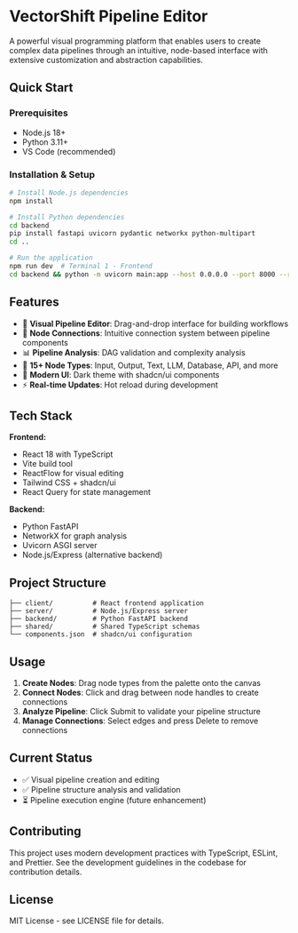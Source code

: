 # VectorShift Pipeline Editor

A powerful visual programming platform that enables users to create complex data pipelines through an intuitive, node-based interface with extensive customization and abstraction capabilities.

## Quick Start

### Prerequisites
- Node.js 18+
- Python 3.11+
- VS Code (recommended)

### Installation & Setup
```bash
# Install Node.js dependencies
npm install

# Install Python dependencies
cd backend
pip install fastapi uvicorn pydantic networkx python-multipart
cd ..

# Run the application
npm run dev  # Terminal 1 - Frontend
cd backend && python -m uvicorn main:app --host 0.0.0.0 --port 8000 --reload  # Terminal 2 - Backend
```


## Features

- 🎨 **Visual Pipeline Editor**: Drag-and-drop interface for building workflows
- 🔗 **Node Connections**: Intuitive connection system between pipeline components
- 📊 **Pipeline Analysis**: DAG validation and complexity analysis
- 🎯 **15+ Node Types**: Input, Output, Text, LLM, Database, API, and more
- 🌙 **Modern UI**: Dark theme with shadcn/ui components
- ⚡ **Real-time Updates**: Hot reload during development

## Tech Stack

**Frontend:**
- React 18 with TypeScript
- Vite build tool
- ReactFlow for visual editing
- Tailwind CSS + shadcn/ui
- React Query for state management

**Backend:**
- Python FastAPI
- NetworkX for graph analysis
- Uvicorn ASGI server
- Node.js/Express (alternative backend)

## Project Structure

```
├── client/          # React frontend application
├── server/          # Node.js/Express server
├── backend/         # Python FastAPI backend
├── shared/          # Shared TypeScript schemas
└── components.json  # shadcn/ui configuration
```

## Usage

1. **Create Nodes**: Drag node types from the palette onto the canvas
2. **Connect Nodes**: Click and drag between node handles to create connections
3. **Analyze Pipeline**: Click Submit to validate your pipeline structure
4. **Manage Connections**: Select edges and press Delete to remove connections

## Current Status

- ✅ Visual pipeline creation and editing
- ✅ Pipeline structure analysis and validation
- ⏳ Pipeline execution engine (future enhancement)

## Contributing

This project uses modern development practices with TypeScript, ESLint, and Prettier. See the development guidelines in the codebase for contribution details.

## License

MIT License - see LICENSE file for details.